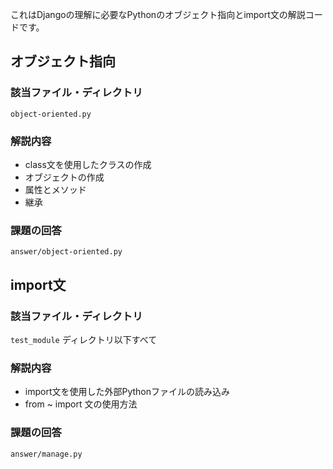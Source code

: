 
これはDjangoの理解に必要なPythonのオブジェクト指向とimport文の解説コードです。

## オブジェクト指向

### 該当ファイル・ディレクトリ

`object-oriented.py`

### 解説内容

- class文を使用したクラスの作成
- オブジェクトの作成
- 属性とメソッド
- 継承

### 課題の回答

`answer/object-oriented.py`


## import文

### 該当ファイル・ディレクトリ

`test_module` ディレクトリ以下すべて

### 解説内容

- import文を使用した外部Pythonファイルの読み込み
- from ~ import 文の使用方法

### 課題の回答

`answer/manage.py`



